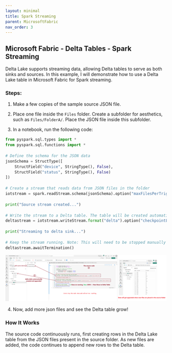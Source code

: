 ```yaml
---
layout: minimal
title: Spark Streaming
parent: MicrosoftFabric
nav_order: 3
---
```


## Microsoft Fabric - Delta Tables - Spark Streaming

Delta Lake supports streaming data, allowing Delta tables to serve as both sinks and sources. In this example, I will demonstrate how to use a Delta Lake table in Microsoft Fabric for Spark streaming.

### Steps:

1. Make a few copies of the sample source JSON file.
2. Place one file inside the `Files` folder. Create a subfolder for aesthetics, such as `Files/FolderA/`. Place the JSON file inside this subfolder.

3. In a notebook, run the following code:

```python
from pyspark.sql.types import *
from pyspark.sql.functions import *

# Define the schema for the JSON data
jsonSchema = StructType([
    StructField("device", StringType(), False),
    StructField("status", StringType(), False)
])

# Create a stream that reads data from JSON files in the folder
iotstream = spark.readStream.schema(jsonSchema).option("maxFilesPerTrigger", 1).json("Files/FolderA/SSF")

print("Source stream created...")

# Write the stream to a Delta table. The table will be created automatically
deltastream = iotstream.writeStream.format("delta").option("checkpointLocation", "Files/FolderA/ChkPT").start("Tables/TableDLTS")

print("Streaming to delta sink...")

# Keep the stream running. Note: This will need to be stopped manually as it will continue to add new rows.
deltastream.awaitTermination()
```

![\alt text](images\image-30.png)

4. Now, add more json files and see the Delta table grow!

### How It Works

The source code continuously runs, first creating rows in the Delta Lake table from the JSON files present in the source folder. As new files are added, the code continues to append new rows to the Delta table.
